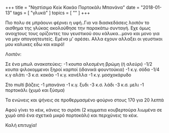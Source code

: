 +++
title = "Νηστίσιμο Κείκ Κακάο Πορτοκάλι Μπανάνα"
date = "2018-01-13"
tags = [ "γλυκά" ]
topics = [ "" ]
+++

Πιο πολυ σε μπράουνι φέρνει η υφή..Για να διασκεδάσεις λοιπόν το αισθημα της γλύκας ακολούθησε την παρακάτω συνταγή. Εχε όμως ανοιχτους τους ορίζοντες του γευστικού σου κάλυκα&#x2026;μονο και μονο για να μην απογοητευτείς. Εμένα μ' αρέσει. Αλλα εχουν αλλαξει οι γευστικοι μου καλυκες εδω και καιρό!

Λοιπόν:

Σε ένα μπωλ ανακατεύεις: -1 κουπα αλεσμένη βρώμη (ή αλεύρι) -1/2 κουπα ψιλοκομμενοι ξηροί καρποί (ιδανικά φουντούκια) -1 κ.γ. σόδα -1/4 κ.γ αλάτι -3 κ.σ. κακάο -1 κ.γ. κανέλλα -1 κ.γ. μοσχοκάρυδο

Στο multi βάζεις -1 μπανάνα -1 κ.γ. ξυδι -3 κ.σ. λάδι -3 κ.σ. μελι -1 πορτοκάλι (χυμό και ξύσμα)

Τα ενώνεις και ψήνεις σε προθερμασμένο φούρνο στους 170 για 20 λεπτά

Αφού γίνει το κέικ, κάνεις το σιρόπι (2 κομματια κουβερτούρα λιωμένα σε χυμό από ένα σχετικά μικρό πορτοκάλι) και περιχύνεις το κέικ.

Καλή επιτυχία!
